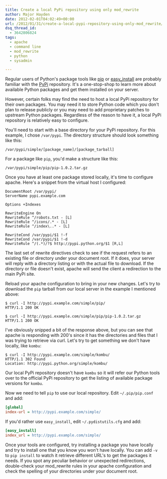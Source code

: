 ```yaml
---
title: Create a local PyPi repository using only mod_rewrite
author: Major Hayden
date: 2012-02-01T04:02:49+00:00
url: /2012/01/31/create-a-local-pypi-repository-using-only-mod_rewrite/
dsq_thread_id:
  - 3642806824
tags:
  - apache
  - command line
  - mod_rewrite
  - python
  - sysadmin

---
```

Regular users of Python's package tools like [pip][1] or [easy_install][2] are probably familiar with the [PyPi][3] repository. It's a one-stop-shop to learn more about available Python packages and get them installed on your server.

However, certain folks may find the need to host a local PyPi repository for their own packages. You may need it to store Python code which you don't plan to release publicly or you may need to add proprietary patches to upstream Python packages. Regardless of the reason to have it, a local PyPi repository is relatively easy to configure.

You'll need to start with a base directory for your PyPi repository. For this example, I chose `/var/pypi`. The directory structure should look something like this:

```
/var/pypi/simple/[package_name]/[package_tarball]
```

For a package like `pip`, you'd make a structure like this:

```
/var/pypi/simple/pip/pip-1.0.2.tar.gz
```

Once you have at least one package stored locally, it's time to configure apache. Here's a snippet from the virtual host I configured:

```
DocumentRoot /var/pypi/
ServerName pypi.example.com

Options +Indexes

RewriteEngine On
RewriteRule ^/robots.txt - [L]
RewriteRule ^/icons/.* - [L]
RewriteRule ^/index\..* - [L]

RewriteCond /var/pypi/$1 !-f
RewriteCond /var/pypi/$1 !-d
RewriteRule ^/(.*)/?$ http://pypi.python.org/$1 [R,L]
```

The last set of rewrite directives check to see if the request refers to an existing file or directory under your document root. If it does, your server will reply with a directory listing or with the actual file to download. If the directory or file doesn't exist, apache will send the client a redirection to the main PyPi site.

Reload your apache configuration to bring in your new changes. Let's try to download the `pip` tarball from our local server in the example I mentioned above:

```
$ curl -I http://pypi.example.com/simple/pip/
HTTP/1.1 200 OK

$ curl -I http://pypi.example.com/simple/pip/pip-1.0.2.tar.gz
HTTP/1.1 200 OK
```

I've obviously snipped a bit of the response above, but you can see that apache is responding with 200's since it has the directories and files that I was trying to retrieve via curl. Let's try to get something we don't have locally, like `kombu`:

```
$ curl -I http://pypi.example.com/simple/kombu/
HTTP/1.1 302 Found
Location: http://pypi.python.org/simple/kombu/
```

Our local PyPi repository doesn't have `kombu` so it will refer our Python tools over to the official PyPi repository to get the listing of available package versions for `kombu`.

Now we need to tell `pip` to use our local repository. Edit `~/.pip/pip.conf` and add:

```ini
[global]
index-url = http://pypi.example.com/simple/
```

If you'd rather use `easy_install`, edit `~/.pydistutils.cfg` and add:

```ini
[easy_install]
index_url = http://pypi.example.com/simple/
```

Once your tools are configured, try installing a package you have locally and try to install one that you know you won't have locally. You can add `-v` to `pip install` to watch it retrieve different URL's to get the packages it needs. If you spot any peculiar behavior or unexpected redirections, double-check your mod_rewrite rules in your apache configuration and check the spelling of your directories under your document root.

 [1]: http://pypi.python.org/pypi/pip
 [2]: http://pypi.python.org/pypi/setuptools
 [3]: http://pypi.python.org/pypi
